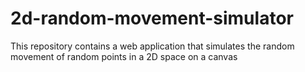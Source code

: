 # 2d-random-movement-simulator
This repository contains a web application that simulates the random movement of random points in a 2D space on a canvas
